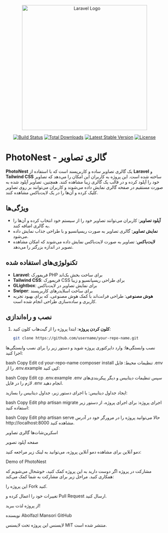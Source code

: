 <p align="center"><a href="https://laravel.com" target="_blank"><img src="https://raw.githubusercontent.com/laravel/art/master/logo-lockup/5%20SVG/2%20CMYK/1%20Full%20Color/laravel-logolockup-cmyk-red.svg" width="400" alt="Laravel Logo"></a></p>

<p align="center">
<a href="https://github.com/laravel/framework/actions"><img src="https://github.com/laravel/framework/workflows/tests/badge.svg" alt="Build Status"></a>
<a href="https://packagist.org/packages/laravel/framework"><img src="https://img.shields.io/packagist/dt/laravel/framework" alt="Total Downloads"></a>
<a href="https://packagist.org/packages/laravel/framework"><img src="https://img.shields.io/packagist/v/laravel/framework" alt="Latest Stable Version"></a>
<a href="https://packagist.org/packages/laravel/framework"><img src="https://img.shields.io/packagist/l/laravel/framework" alt="License"></a>
</p>

# PhotoNest - گالری تصاویر

**PhotoNest** یک گالری تصاویر ساده و کاربرپسند است که با استفاده از **Laravel** و **Tailwind CSS** ساخته شده است. این پروژه به کاربران این امکان را می‌دهد که تصاویر خود را آپلود کرده و در قالب یک گالری زیبا مشاهده کنند. همچنین، تصاویر آپلود شده به صورت مستقیم در صفحه گالری نمایش داده می‌شوند و کاربران می‌توانند بر روی تصاویر کلیک کرده و آن‌ها را در یک لایت‌باکس مشاهده کنند.

## ویژگی‌ها

- **آپلود تصاویر**: کاربران می‌توانند تصاویر خود را از سیستم خود انتخاب کرده و آن‌ها را به گالری اضافه کنند.
- **نمایش تصاویر**: گالری تصاویر به صورت ریسپانسیو و با طراحی جذاب نمایش داده می‌شود.
- **لایت‌باکس**: تصاویر به صورت لایت‌باکس نمایش داده می‌شوند که امکان مشاهده تصویر در اندازه بزرگتر را می‌دهد.

## تکنولوژی‌های استفاده شده

- **Laravel**: فریمورک PHP برای ساخت بخش بک‌اند
- **Tailwind CSS**: فریمورک CSS برای طراحی ریسپانسیو و زیبا
- **GLightbox**: برای نمایش تصاویر در لایت‌باکس
- **Swiper**: برای ساخت اسلایدرهای کاربرپسند
- **هوش مصنوعی**: طراحی فرانت‌اند با کمک هوش مصنوعی، که برای بهبود تجربه کاربری و ساده‌سازی طراحی انجام شده است.

## نصب و راه‌اندازی

1. **کلون کردن پروژه**:
   ابتدا پروژه را از گیت‌هاب کلون کنید:

   ```bash
   git clone https://github.com/username/your-repo-name.git
نصب وابستگی‌ها: وارد دایرکتوری پروژه شوید و دستور زیر را برای نصب وابستگی‌ها اجرا کنید:

bash
Copy
Edit
cd your-repo-name
composer install
تنظیمات محیط: فایل .env را از .env.example کپی کنید:

bash
Copy
Edit
cp .env.example .env
سپس تنظیمات دیتابیس و دیگر پیکربندی‌های لازم را در فایل .env انجام دهید.

ایجاد جداول دیتابیس: با اجرای دستور زیر، جداول دیتابیس را بسازید:

bash
Copy
Edit
php artisan migrate
اجرای پروژه: برای اجرای پروژه، از دستور زیر استفاده کنید:

bash
Copy
Edit
php artisan serve
حالا می‌توانید پروژه را در مرورگر خود در آدرس http://localhost:8000 مشاهده کنید.

اسکرین‌شات‌ها
گالری تصاویر

صفحه آپلود تصویر

دمو آنلاین
برای مشاهده دمو آنلاین پروژه، می‌توانید به لینک زیر مراجعه کنید:

Demo of PhotoNest

مشارکت در پروژه
اگر دوست دارید به این پروژه کمک کنید، خوشحال می‌شویم که همکاری کنید. مراحل زیر برای مشارکت به شما کمک می‌کند:

این پروژه را Fork کنید.

تغییرات خود را اعمال کرده و Pull Request ارسال کنید.

از پروژه لذت ببرید!

نویسنده
Abolfazl Mansori
GitHub

لایسنس
این پروژه تحت لایسنس MIT منتشر شده است.

